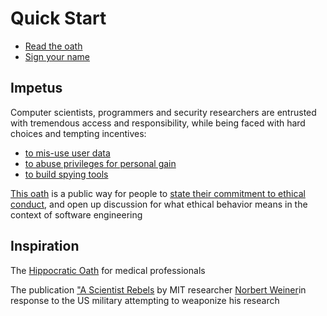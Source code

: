 # Quick Start
- [Read the oath](https://github.com/foxlightco/lightbringer/blob/master/oath.md)
- [Sign your name](https://github.com/foxlightco/lightbringer/edit/master/committers.md)

## Impetus
Computer scientists, programmers and security researchers are entrusted with tremendous access and responsibility, while being faced with hard choices and tempting incentives: 

- [to mis-use user data](https://www.ftc.gov/news-events/press-releases/2012/06/spokeo-pay-800000-settle-ftc-charges-company-allegedly-marketed)
- [to abuse privileges for personal gain](http://www.mercercountyprosecutor.com/press/Motor%20Vehicle.pdf)
- [to build spying tools](http://surveillance.rsf.org/en/category/corporate-enemies/)

[This oath](https://github.com/foxlightco/lightbringer/blob/master/oath.md) is a public way for people to [state their commitment to ethical conduct](https://github.com/foxlightco/lightbringer/edit/master/committers.md), and open up discussion for what ethical behavior means in the context of software engineering

## Inspiration
The [Hippocratic Oath](https://en.wikipedia.org/wiki/Hippocratic_Oath#Modern_version) for medical professionals

The publication ["A Scientist Rebels](http://lanl-the-back-story.blogspot.com/2013/08/a-scientist-rebels.html) by MIT researcher [Norbert Weiner](https://en.wikipedia.org/wiki/Norbert_Wiener)in response to the US military attempting to weaponize his research

